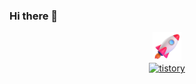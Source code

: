 ### Hi there 👋

<p align="center"><img src="https://raw.githubusercontent.com/yoong-saks/git-main/main/tistory/rocket_1f680.png" style="height: 46px; pointer-events: none;"/></br>
<a href="https://flannelsocks.tistory.com/" target=_blank rel=noopener noreferrer style="cursor: pointer;"><img alt="tistory" src="https://user-images.githubusercontent.com/76584961/216338770-66ee5516-a55d-4526-a5b0-386995b215ea.png" style="height: 40px"></a> 
</p>
